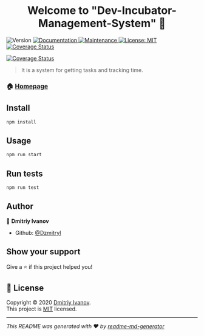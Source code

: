 <h1 align="center">Welcome to &#34;Dev-Incubator-Management-System&#34; 👋</h1>
<p>
  <img alt="Version" src="https://img.shields.io/badge/version-0.1.0-blue.svg?cacheSeconds=2592000" />
  <a href="https://github.com/DzmitryI/DIMS.UI-3#readme" target="_blank">
    <img alt="Documentation" src="https://img.shields.io/badge/documentation-yes-brightgreen.svg" />
  </a>
  <a href="https://github.com/DzmitryI/DIMS.UI-3/graphs/commit-activity" target="_blank">
    <img alt="Maintenance" src="https://img.shields.io/badge/Maintained%3F-yes-green.svg" />
  </a>
  <a href="https://github.com/DzmitryI/DIMS.UI-3/blob/master/LICENSE" target="_blank">
    <img alt="License: MIT" src="https://img.shields.io/github/license/DzmitryI/&#34;Dev-Incubator-Management-System&#34;" />
  </a>
<a href='https://coveralls.io/github/Dev-incubator/DIMS.UI-3'><img src='https://coveralls.io/repos/github/Dev-incubator/DIMS.UI-3/badge.svg' alt='Coverage Status' /></a>
</p>

[![Coverage Status](https://coveralls.io/repos/github/Dev-incubator/DIMS.UI-3/badge.svg?branch=master)](https://coveralls.io/github/Dev-incubator/DIMS.UI-3?branch=master)


> It is a system for getting tasks and tracking time.

### 🏠 [Homepage](https://github.com/DzmitryI/DIMS.UI-3)

## Install

```sh
npm install
```

## Usage

```sh
npm run start
```

## Run tests

```sh
npm run test
```

## Author

👤 **Dmitriy Ivanov**

- Github: [@DzmitryI](https://github.com/DzmitryI)

## Show your support

Give a ⭐️ if this project helped you!

## 📝 License

Copyright © 2020 [Dmitriy Ivanov](https://github.com/DzmitryI).<br />
This project is [MIT](https://github.com/DzmitryI/DIMS.UI-3/blob/master/LICENSE) licensed.

---

_This README was generated with ❤️ by [readme-md-generator](https://github.com/kefranabg/readme-md-generator)_
